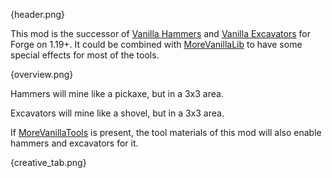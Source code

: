 {header.png}

This mod is the successor of [Vanilla Hammers]({mod_hoster}vanilla-hammers) and
[Vanilla Excavators]({mod_hoster}vanilla-excavators) for Forge on 1.19+. It could be combined with
[MoreVanillaLib]({mod_hoster}morevanillalib) to have some special effects for most of the tools.

{overview.png}

Hammers will mine like a pickaxe, but in a 3x3 area.

Excavators will mine like a shovel, but in a 3x3 area.

If [MoreVanillaTools]({mod_hoster}morevanillatools) is present, the tool materials of this mod will also enable hammers 
and excavators for it.

{creative_tab.png}
